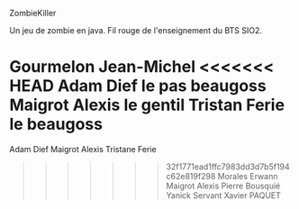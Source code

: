ZombieKiller

Un jeu de zombie en java. Fil rouge de l'enseignement du BTS SIO2.

Gourmelon Jean-Michel
<<<<<<< HEAD
Adam Dief le pas beaugoss
Maigrot Alexis le gentil
Tristan Ferie le beaugoss
=======
Adam Dief
Maigrot Alexis
Tristane Ferie
>>>>>>> 32f1771ead1ffc7983dd3d7b5f194c62e819f298
Morales Erwann
Maigrot Alexis
Pierre Bousquié 
Yanick Servant
Xavier PAQUET
